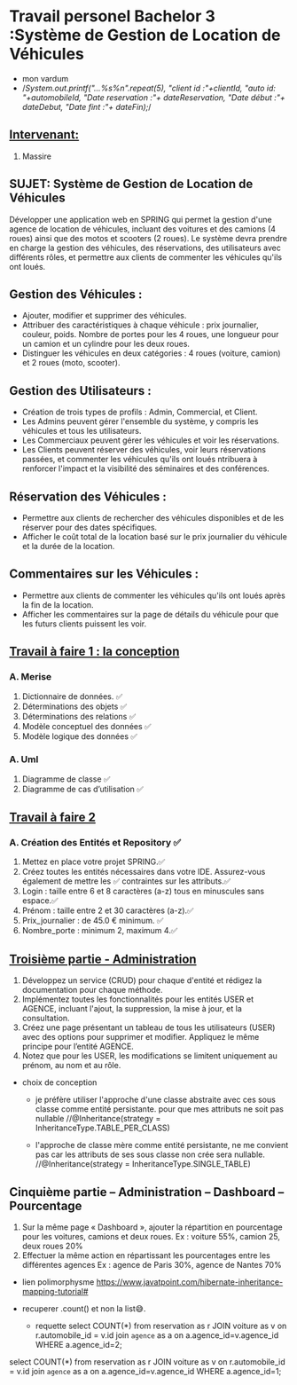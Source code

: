 # Travail personel Bachelor 3 :Système de Gestion de Location de Véhicules
* mon vardum
*   /*System.out.printf("...%s%n".repeat(5),
    "client id :"+clientId,
    "auto id: "+automobileId,
    "Date reservation :"+ dateReservation,
    "Date début :"+ dateDebut,
    "Date fint :"+ dateFin);*/
## <ins> Intervenant:</ins>

1. Massire

## SUJET: Système de Gestion de Location de Véhicules
Développer une application web en SPRING qui permet la gestion d'une agence de
location de véhicules, incluant des voitures et des camions (4 roues) ainsi que des motos
et scooters (2 roues). Le système devra prendre en charge la gestion des véhicules, des
réservations, des utilisateurs avec différents rôles, et permettre aux clients de commenter
les véhicules qu'ils ont loués.

## Gestion des Véhicules :
* Ajouter, modifier et supprimer des véhicules.
* Attribuer des caractéristiques à chaque véhicule : prix journalier, couleur,
  poids. Nombre de portes pour les 4 roues, une longueur pour un camion et
  un cylindre pour les deux roues.
* Distinguer les véhicules en deux catégories : 4 roues (voiture, camion) et 2
  roues (moto, scooter).


## Gestion des Utilisateurs :
* Création de trois types de profils : Admin, Commercial, et Client.
* Les Admins peuvent gérer l'ensemble du système, y compris les véhicules
et tous les utilisateurs.
* Les Commerciaux peuvent gérer les véhicules et voir les réservations.
* Les Clients peuvent réserver des véhicules, voir leurs réservations passées,
et commenter les véhicules qu'ils ont loués
ntribuera à renforcer l'impact et la visibilité des séminaires et des conférences.


## Réservation des Véhicules :
* Permettre aux clients de rechercher des véhicules disponibles et de les
réserver pour des dates spécifiques.
* Afficher le coût total de la location basé sur le prix journalier du véhicule et
la durée de la location.


## Commentaires sur les Véhicules :
* Permettre aux clients de commenter les véhicules qu'ils ont loués après la
fin de la location.
* Afficher les commentaires sur la page de détails du véhicule pour que les
futurs clients puissent les voir.

## <ins>Travail à faire 1 : la conception<ins>
### A. Merise
1. Dictionnaire de données. ✅
2. Déterminations des objets ✅
3. Déterminations des relations ✅
4. Modèle conceptuel des données ✅
5. Modèle logique des données ✅

### A. Uml
1. Diagramme de classe ✅
2. Diagramme de cas d’utilisation ✅

## <ins>Travail à faire 2 <ins>
### A. Création des Entités et Repository ✅
1. Mettez en place votre projet SPRING.✅
2. Créez toutes les entités nécessaires dans votre IDE. Assurez-vous également de mettre les ✅
   contraintes sur les attributs.✅
3. Login : taille entre 6 et 8 caractères (a-z) tous en minuscules sans espace.✅
4. Prénom : taille entre 2 et 30 caractères (a-z).✅
5. Prix_journalier : de 45.0 € minimum. ✅
6. Nombre_porte : minimum 2, maximum 4.✅

## <ins>Troisième partie - Administration<ins>
1. Développez un service (CRUD) pour chaque d'entité et rédigez la documentation pour chaque
méthode. 
2. Implémentez toutes les fonctionnalités pour les entités USER et AGENCE, incluant l'ajout,
la suppression, la mise à jour, et la consultation.
3. Créez une page présentant un tableau de tous les utilisateurs (USER) avec des options pour supprimer
et modifier. Appliquez le même principe pour l’entité AGENCE.
4. Notez que pour les USER, les modifications se limitent uniquement au prénom, au nom et au rôle.

- choix de conception
  - je préfère utiliser l'approche d'une classe abstraite avec 
    ces sous classe comme entité persistante. pour que mes attributs ne soit pas nullable 
  //@Inheritance(strategy = InheritanceType.TABLE_PER_CLASS)

  - l'approche de classe mère comme entité persistante, ne me convient pas
    car les attributs de ses sous classe non crée sera nullable.
    //@Inheritance(strategy = InheritanceType.SINGLE_TABLE)

## Cinquième partie – Administration – Dashboard – Pourcentage
1. Sur la même page « Dashboard », ajouter la répartition en pourcentage pour les voitures, camions et deux roues.
   Ex : voiture 55%, camion 25, deux roues 20%
2. Effectuer la même action en répartissant les pourcentages entre les différentes agences
   Ex : agence de Paris 30%, agence de Nantes 70%













- lien polimorphysme
  https://www.javatpoint.com/hibernate-inheritance-mapping-tutorial#
- recuperer .count() et non la list😅.

  - requette
    select COUNT(*) from reservation as r JOIN voiture as v on r.automobile_id = v.id join `agence` as a on a.agence_id=v.agence_id WHERE a.agence_id=2;

select COUNT(*) from reservation as r JOIN voiture as v on r.automobile_id = v.id join `agence` as a on a.agence_id=v.agence_id WHERE a.agence_id=1;